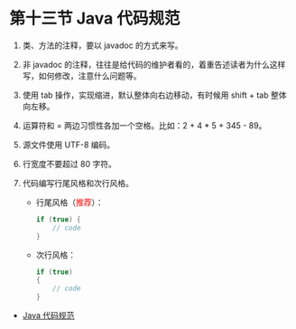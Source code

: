 # 第十三节 Java 代码规范

1.  类、方法的注释，要以 javadoc 的方式来写。

2.  非 javadoc 的注释，往往是给代码的维护者看的，着重告述读者为什么这样写，如何修改，注意什么问题等。

3.  使用 tab 操作，实现缩进，默认整体向右边移动，有时候用 shift + tab 整体向左移。

4.  运算符和 = 两边习惯性各加一个空格。比如：2 + 4 \* 5 + 345 - 89。

5.  源文件使用 UTF-8 编码。

6.  行宽度不要超过 80 字符。

7.  代码编写行尾风格和次行风格。

    - 行尾风格（<strong style="color: #f3514f;">推荐</strong>）：

      ```java
      if (true) {
          // code
      }
      ```

    - 次行风格：
      ```java
      if (true)
      {
          // code
      }
      ```

- [Java 代码规范](https://raw.githubusercontent.com/wehome-h/typora-images-repository/main/images/Java代码规范.docx)
